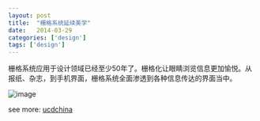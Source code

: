 ```yaml
---
layout: post
title:  "栅格系统延续美学"
date:   2014-03-29
categories: ['design']
tags: ['design']
---
```


栅格系统应用于设计领域已经至少50年了。栅格化让眼睛浏览信息更加愉悦。从报纸、杂志，到手机界面，栅格系统全面渗透到各种信息传达的界面当中。

![image](https://cloud.githubusercontent.com/assets/6168498/8029849/2e4588ca-0df4-11e5-8d85-2ffca565f844.png)

see more: [ucdchina](http://ucdchina.com/snap/11067)
